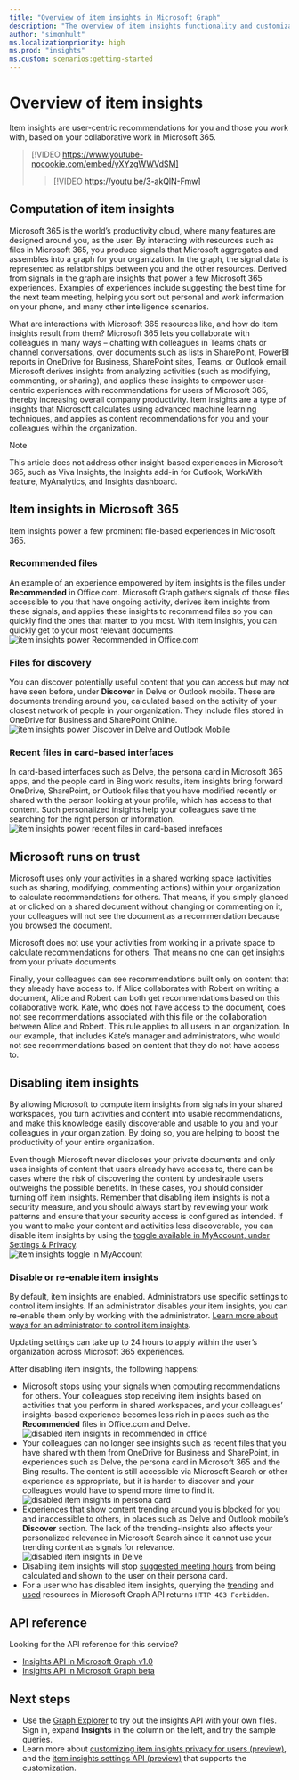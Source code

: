 ```yaml
---
title: "Overview of item insights in Microsoft Graph"
description: "The overview of item insights functionality and customization on the user level"
author: "simonhult"
ms.localizationpriority: high
ms.prod: "insights"
ms.custom: scenarios:getting-started
---
```

# Overview of item insights
Item insights are user-centric recommendations for you and those you work with, based on your collaborative work in Microsoft 365.

> [!VIDEO https://www.youtube-nocookie.com/embed/yXYzgWWVdSM] 
> > [!VIDEO https://youtu.be/3-akQlN-Fmw] 

## Computation of item insights
Microsoft 365 is the world’s productivity cloud, where many features are designed around you, as the user. By interacting with resources such as files in Microsoft 365, you produce signals that Microsoft aggregates and assembles into a graph for your organization. In the graph, the signal data is represented as relationships between you and the other resources. Derived from signals in the graph are insights that power a few Microsoft 365 experiences. Examples of experiences include suggesting the best time for the next team meeting, helping you sort out personal and work information on your phone, and many other intelligence scenarios. 

What are interactions with Microsoft 365 resources like, and how do item insights result from them? Microsoft 365 lets you collaborate with colleagues in many ways – chatting with colleagues in Teams chats or channel conversations, over documents such as lists in SharePoint, PowerBI reports in OneDrive for Business, SharePoint sites, Teams, or Outlook email. Microsoft derives insights from analyzing activities (such as modifying, commenting, or sharing), and applies these insights to empower user-centric experiences with recommendations for users of Microsoft 365, thereby increasing overall company productivity. Item insights are a type of insights that Microsoft calculates using advanced machine learning techniques, and applies as content recommendations for you and your colleagues within the organization.

> [!NOTE]
> This article does not address other insight-based experiences in Microsoft 365, such as Viva Insights, the Insights add-in for Outlook, WorkWith feature, MyAnalytics, and Insights dashboard. 

## Item insights in Microsoft 365 
Item insights power a few prominent file-based experiences in Microsoft 365.

### Recommended files 
An example of an experience empowered by item insights is the files under **Recommended** in Office.com. Microsoft Graph gathers signals of those files accessible to you that have ongoing activity, derives item insights from these signals, and applies these insights to recommend files so you can quickly find the ones that matter to you most. With item insights, you can quickly get to your most relevant documents.
![item insights power Recommended in Office.com](images/Recommended-Office-com.PNG)

### Files for discovery 
You can discover potentially useful content that you can access but may not have seen before, under **Discover** in Delve or Outlook mobile. These are documents trending around you, calculated based on the activity of your closest network of people in your organization. They include files stored in OneDrive for Business and SharePoint Online.  
![item insights power Discover in Delve and Outlook Mobile](images/discover-Delve-OutlookMobile.PNG)

### Recent files in card-based interfaces 
In card-based interfaces such as Delve, the persona card in Microsoft 365 apps, and the people card in Bing work results, item insights bring forward OneDrive, SharePoint, or Outlook files that you have modified recently or shared with the person looking at your profile, which has access to that content. Such personalized insights help your colleagues save time searching for the right person or information.  
![item insights power recent files in card-based inrefaces](images/Recent-files-in-card-based-interfaces.PNG)

## Microsoft runs on trust
Microsoft uses only your activities in a shared working space (activities such as sharing, modifying, commenting actions) within your organization to calculate recommendations for others. That means, if you simply glanced at or clicked on a shared document without changing or commenting on it, your colleagues will not see the document as a recommendation because you browsed the document. 

Microsoft does not use your activities from working in a private space to calculate recommendations for others. That means no one can get insights from your private documents.  

Finally, your colleagues can see recommendations built only on content that they already have access to. If Alice collaborates with Robert on writing a document, 
Alice and Robert can both get recommendations based on this collaborative work. Kate, who does not have access to the document, does not see recommendations associated with this file or the collaboration between Alice and Robert. This rule applies to all users in an organization. In our example, that includes Kate’s manager and administrators, who would not see recommendations based on content that they do not have access to. 

## Disabling item insights
By allowing Microsoft to compute item insights from signals in your shared workspaces, you turn activities and content into usable recommendations, and make this knowledge easily discoverable and usable to you and your colleagues in your organization. By doing so, you are helping to boost the productivity of your entire organization.  

Even though Microsoft never discloses your private documents and only uses insights of content that users already have access to, there can be cases where the risk of discovering the content by undesirable users outweighs the possible benefits. In these cases, you should consider turning off item insights. Remember that disabling item insights is not a security measure, and you should always start by reviewing your work patterns and ensure that your security access is configured as intended. 
If you want to make your content and activities less discoverable, you can disable item insights by using the [toggle available in MyAccount, under Settings & Privacy](https://myaccount.microsoft.com/settingsandprivacy/privacy).  
![item insights toggle in MyAccount](images/item-insights-toggle-in-MyAccount.PNG)

### Disable or re-enable item insights 
By default, item insights are enabled. Administrators use specific settings to control item insights. If an administrator disables your item insights, you can re-enable them only by working with the administrator. 
[Learn more about ways for an administrator to control item insights](insights-customize-item-insights-privacy.md).

Updating settings can take up to 24 hours to apply within the user’s organization across Microsoft 365 experiences.

After disabling item insights, the following happens: 
* Microsoft stops using your signals when computing recommendations for others. Your colleagues stop receiving item insights based on activities that you perform in shared workspaces, and your colleagues’ insights-based experience becomes less rich in places such as the **Recommended** files in Office.com and Delve.
![disabled item insights in recommended in office](images/disabled-item-insights-in-office.PNG)
* Your colleagues can no longer see insights such as recent files that you have shared with them from OneDrive for Business and SharePoint, in experiences such as Delve, the persona card in Microsoft 365 and the Bing results. The content is still accessible via Microsoft Search or other experience as appropriate, but it is harder to discover and your colleagues would have to spend more time to find it.  
![disabled item insights in persona card](images/disabled-item-insights-in-persona-card.PNG)
* Experiences that show content trending around you is blocked for you and inaccessible to others, in places such as Delve and Outlook mobile’s **Discover** section. The lack of the trending-insights also affects your personalized relevance in Microsoft Search since it cannot use your trending content as signals for relevance.
![disabled item insights in Delve](images/disabled-item-insights-in-delve.PNG)
* Disabling item insights will stop [suggested meeting hours](https://support.microsoft.com/office/update-your-meeting-hours-using-the-profile-card-0613d113-d7c1-4faa-bb11-c8ba30a78ef1) from being calculated and shown to the user on their persona card. 
* For a user who has disabled item insights, querying the [trending](/graph/api/resources/insights-trending) and [used](/graph/api/resources/insights-used) resources in Microsoft Graph API returns `HTTP 403 Forbidden`.

## API reference
Looking for the API reference for this service?

- [Insights API in Microsoft Graph v1.0](/graph/api/resources/officegraphinsights)
- [Insights API in Microsoft Graph beta](/graph/api/resources/iteminsights?view=graph-rest-beta&preserve-view=true)


## Next steps

- Use the [Graph Explorer](https://developer.microsoft.com/graph/graph-explorer) to try out the insights API with your own files. Sign in, expand **Insights** in the column on the left, and try the sample queries.
- Learn more about [customizing item insights privacy for users (preview)](insights-customize-item-insights-privacy.md), and the [item insights settings API (preview)](/graph/api/resources/iteminsightssettings?view=graph-rest-beta&preserve-view=true) that supports the customization.
